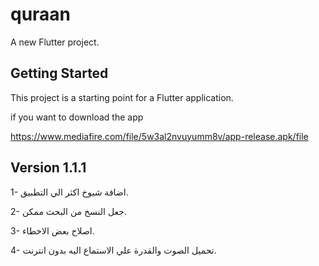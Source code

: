 # quraan

A new Flutter project.

## Getting Started

This project is a starting point for a Flutter application.

if you want to download the app

https://www.mediafire.com/file/5w3al2nvuyumm8v/app-release.apk/file



## Version 1.1.1
1- اضافة شيوخ اكثر الي التطبيق.


2- جعل النسخ من البحث ممكن.


3- اصلاح بعض الاخطاء.


4- تحميل الصوت والقدرة علي الاستماع اليه بدون انترنت.
